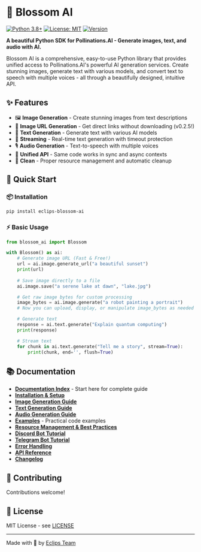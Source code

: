 # 🌸 Blossom AI

[![Python 3.8+](https://img.shields.io/badge/python-3.8+-blue.svg)](https://www.python.org/downloads/)
[![License: MIT](https://img.shields.io/badge/License-MIT-yellow.svg)](https://opensource.org/licenses/MIT)
[![Version](https://img.shields.io/badge/version-0.4.0-blue.svg)](https://pypi.org/project/eclips-blossom-ai/)

**A beautiful Python SDK for Pollinations.AI - Generate images, text, and audio with AI.**

Blossom AI is a comprehensive, easy-to-use Python library that provides unified access to Pollinations.AI's powerful AI generation services. Create stunning images, generate text with various models, and convert text to speech with multiple voices - all through a beautifully designed, intuitive API.

## ✨ Features

- 🖼️ **Image Generation** - Create stunning images from text descriptions
- 🔗 **Image URL Generation** - Get direct links without downloading (v0.2.5!)
- 📝 **Text Generation** - Generate text with various AI models
- 🌊 **Streaming** - Real-time text generation with timeout protection
- 🎙️ **Audio Generation** - Text-to-speech with multiple voices
- 🚀 **Unified API** - Same code works in sync and async contexts
- 🧹 **Clean** - Proper resource management and automatic cleanup

## 🚀 Quick Start

### 📦 Installation

```bash
pip install eclips-blossom-ai
```

### ⚡ Basic Usage

```python
from blossom_ai import Blossom

with Blossom() as ai:
    # Generate image URL (Fast & Free!)
    url = ai.image.generate_url("a beautiful sunset")
    print(url)
    
    # Save image directly to a file
    ai.image.save("a serene lake at dawn", "lake.jpg")

    # Get raw image bytes for custom processing
    image_bytes = ai.image.generate("a robot painting a portrait")
    # Now you can upload, display, or manipulate image_bytes as needed

    # Generate text
    response = ai.text.generate("Explain quantum computing")
    print(response)

    # Stream text
    for chunk in ai.text.generate("Tell me a story", stream=True):
        print(chunk, end='', flush=True)
```

## 📚 Documentation

- **[Documentation Index](https://github.com/PrimeevolutionZ/blossom-ai/blob/master/blossom_ai/docs/INDEX.md)** - Start here for complete guide
- **[Installation & Setup](https://github.com/PrimeevolutionZ/blossom-ai/blob/master/blossom_ai/docs/INSTALLATION.md)**
- **[Image Generation Guide](https://github.com/PrimeevolutionZ/blossom-ai/blob/master/blossom_ai/docs/IMAGE_GENERATION.md)**
- **[Text Generation Guide](https://github.com/PrimeevolutionZ/blossom-ai/blob/master/blossom_ai/docs/TEXT_GENERATION.md)**
- **[Audio Generation Guide](https://github.com/PrimeevolutionZ/blossom-ai/blob/master/blossom_ai/docs/AUDIO_GENERATION.md)**
- **[Examples](https://github.com/PrimeevolutionZ/blossom-ai/blob/master/blossom_ai/docs/EXAMPLES.md)** - Practical code examples
- **[Resource Management & Best Practices](https://github.com/PrimeevolutionZ/blossom-ai/blob/master/blossom_ai/docs/RESOURCE_MANAGEMENT.md)**
- **[Discord Bot Tutorial](https://github.com/PrimeevolutionZ/blossom-ai/blob/master/blossom_ai/docs/DISCORD_BOT.md)**
- **[Telegram Bot Tutorial](https://github.com/PrimeevolutionZ/blossom-ai/blob/master/blossom_ai/docs/TELEGRAM_BOT.md)**
- **[Error Handling](https://github.com/PrimeevolutionZ/blossom-ai/blob/master/blossom_ai/docs/ERROR_HANDLING.md)**
- **[API Reference](https://github.com/PrimeevolutionZ/blossom-ai/blob/master/blossom_ai/docs/API_REFERENCE.md)**
- **[Changelog](https://github.com/PrimeevolutionZ/blossom-ai/blob/master/blossom_ai/docs/CHANGELOG.md)**

## 🤝 Contributing

Contributions welcome!

## 📄 License

MIT License - see [LICENSE](https://github.com/PrimeevolutionZ/blossom-ai/blob/master/LICENSE)

---

Made with 🌸 by [Eclips Team](https://github.com/PrimeevolutionZ)
